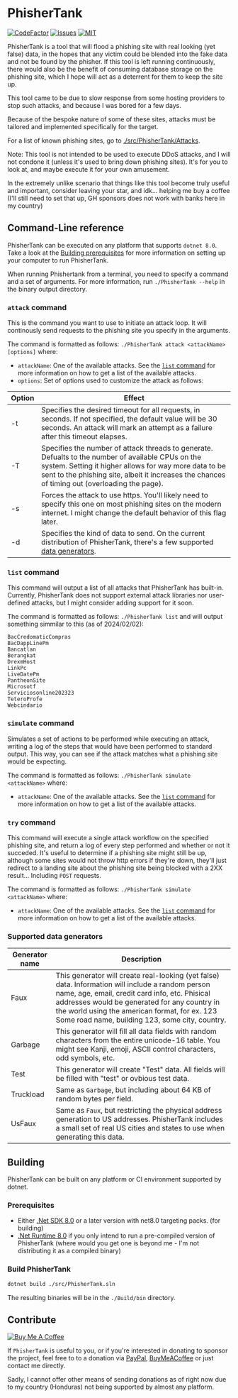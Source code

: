 # PhisherTank

[![CodeFactor](https://www.codefactor.io/repository/github/thexds/phishertank/badge)](https://www.codefactor.io/repository/github/thexds/phishertank)
[![Issues](https://img.shields.io/github/issues/TheXDS/PhisherTank)](https://github.com/TheXDS/PhisherTank/issues)
[![MIT](https://img.shields.io/github/license/TheXDS/PhisherTank)](https://mit-license.org/)

PhisherTank is a tool that will flood a phishing site with real looking (yet false) data, in the hopes that any victim could be blended into the fake data and not be found by the phisher. If this tool is left running continuously, there would also be the benefit of consuming database storage on the phishing site, which I hope will act as a deterrent for them to keep the site up.

This tool came to be due to slow response from some hosting providers to stop such attacks, and because I was bored for a few days.

Because of the bespoke nature of some of these sites, attacks must be tailored and implemented specifically for the target.

For a list of known phishing sites, go to [./src/PhisherTank/Attacks](https://github.com/TheXDS/PhisherTank/tree/main/src/PhisherTank/Attacks).

Note: This tool is not intended to be used to execute DDoS attacks, and I will not condone it (unless it's used to bring down phishing sites). It's for you to look at, and maybe execute it for your own amusement.

In the extremely unlike scenario that things like this tool become truly useful and important, consider leaving your star, and idk... helping me buy a coffee (I'll still need to set that up, GH sponsors does not work with banks here in my country)

## Command-Line reference
PhisherTank can be executed on any platform that supports `dotnet 8.0`. Take a look at the [Building prerequisites](#prerequisites) for more information on setting up your computer to run PhisherTank.

When running Phishertank from a terminal, you need to specify a command and a set of arguments. For more information, run `./PhisherTank --help` in the binary output directory.

### `attack` command
This is the command you want to use to initiate an attack loop. It will continously send requests to the phishing site you specify in the arguments.

The command is formatted as follows: `./PhisherTank attack <attackName> [options]` where: 
 - `attackName`: One of the available attacks. See the [`list` command](#list-command) for more information on how to get a list of the available attacks.
 - `options`: Set of options used to customize the attack as follows:

Option       | Effect
------------ | ------
-t <timeout> | Specifies the desired timeout for all requests, in seconds. If not specified, the default value will be 30 seconds. An attack will mark an attempt as a failure after this timeout elapses.
-T <threads> | Specifies the number of attack threads to generate. Defualts to the number of available CPUs on the system. Setting it higher allows for way more data to be sent to the phishing site, albeit it increases the chances of timing out (overloading the page).
-s           | Forces the attack to use https. You'll likely need to specify this one on most phishing sites on the modern internet. I might change the default behavior of this flag later.
-d <dataGen> | Specifies the kind of data to send. On the current distribution of PhisherTank, there's a few supported [data generators](#supported-data-generators).

### `list` command
This command will output a list of all attacks that PhisherTank has built-in. Currently, PhisherTank does not support external attack libraries nor user-defined attacks, but I might consider adding support for it soon.

The command is formatted as follows: `./PhisherTank list` and will output something simmilar to this (as of 2024/02/02):
```
BacCredomaticCompras
BacDappLinePm
Bancatlan
Berangkat
DrexmHost
LinkPc
LiveDatePm
PantheonSite
Microsotf
Serviciosonline202323
TeteroProfe
Webcindario
```

### `simulate` command
Simulates a set of actions to be performed while executing an attack, writing a log of the steps that would have been performed to standard output. This way, you can see if the attack matches what a phishing site would be expecting.

The command is formatted as follows: `./PhisherTank simulate <attackName>` where: 
 - `attackName`: One of the available attacks. See the [`list` command](#list-command) for more information on how to get a list of the available attacks.

### `try` command
This command will execute a single attack workflow on the specified phishing site, and return a log of every step performed and whether or not it succeded. It's useful to determine if a phishing site might still be up, although some sites would not throw http errors if they're down, they'll just redirect to a landing site about the phishing site being blocked with a 2XX result... Including `POST` requests.

The command is formatted as follows: `./PhisherTank simulate <attackName>` where: 
 - `attackName`: One of the available attacks. See the [`list` command](#list-command) for more information on how to get a list of the available attacks.

### Supported data generators
Generator name | Description
-------------- | -----------
Faux           | This generator will create real-looking (yet false) data. Information will include a random person name, age, email, credit card info, etc. Phisical addresses would be generated for any country in the world using the american format, for ex. 123 Some road name, building 123, some city, country.
Garbage        | This generator will fill all data fields with random characters from the entire unicode-16 table. You might see Kanji, emoji, ASCII control characters, odd symbols, etc.
Test           | This generator will create "Test" data. All fields will be filled with "test" or ovbious test data.
Truckload      | Same as `Garbage`, but including about 64 KB of random bytes per field.
UsFaux         | Same as `Faux`, but restricting the physical address generation to US addresses. PhisherTank includes a small set of real US cities and states to use when generating this data.

## Building
PhisherTank can be built on any platform or CI environment supported by dotnet.

### Prerequisites
- Either [.Net SDK 8.0](https://dotnet.microsoft.com/) or a later version with net8.0 targeting packs. (for building)
- [.Net Runtime 8.0](https://dotnet.microsoft.com/) if you only intend to run a pre-compiled version of PhisherTank (where would you get one is beyond me - I'm not distributing it as a compiled binary)

### Build PhisherTank
```sh
dotnet build ./src/PhisherTank.sln
```
The resulting binaries will be in the `./Build/bin` directory.

## Contribute
[![Buy Me A Coffee](https://cdn.buymeacoffee.com/buttons/default-orange.png)](https://www.buymeacoffee.com/xdsxpsivx)

If `PhisherTank` is useful to you, or if you're interested in donating to sponsor the project, feel free to to a donation via [PayPal](https://paypal.me/thexds), [BuyMeACoffee](https://www.buymeacoffee.com/xdsxpsivx) or just contact me directly.

Sadly, I cannot offer other means of sending donations as of right now due to my country (Honduras) not being supported by almost any platform.
